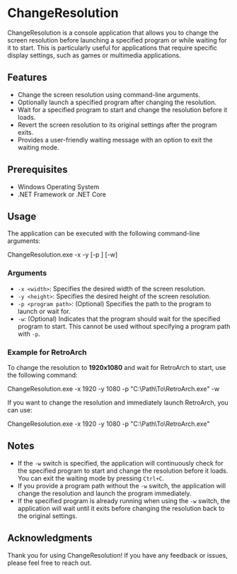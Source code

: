 # ChangeResolution

ChangeResolution is a console application that allows you to change the screen resolution before launching a specified program or while waiting for it to start. This is particularly useful for applications that require specific display settings, such as games or multimedia applications.

## Features

- Change the screen resolution using command-line arguments.
- Optionally launch a specified program after changing the resolution.
- Wait for a specified program to start and change the resolution before it loads.
- Revert the screen resolution to its original settings after the program exits.
- Provides a user-friendly waiting message with an option to exit the waiting mode.

## Prerequisites

- Windows Operating System
- .NET Framework or .NET Core

## Usage

The application can be executed with the following command-line arguments:

ChangeResolution.exe -x <width> -y <height> [-p <program path>] [-w]


### Arguments

- `-x <width>`: Specifies the desired width of the screen resolution.
- `-y <height>`: Specifies the desired height of the screen resolution.
- `-p <program path>`: (Optional) Specifies the path to the program to launch or wait for.
- `-w`: (Optional) Indicates that the program should wait for the specified program to start. This cannot be used without specifying a program path with `-p`.

### Example for RetroArch

To change the resolution to **1920x1080** and wait for RetroArch to start, use the following command:

ChangeResolution.exe -x 1920 -y 1080 -p "C:\Path\To\RetroArch.exe" -w


If you want to change the resolution and immediately launch RetroArch, you can use:


ChangeResolution.exe -x 1920 -y 1080 -p "C:\Path\To\RetroArch.exe"



## Notes

- If the `-w` switch is specified, the application will continuously check for the specified program to start and change the resolution before it loads. You can exit the waiting mode by pressing `Ctrl+C`.
- If you provide a program path without the `-w` switch, the application will change the resolution and launch the program immediately.
- If the specified program is already running when using the `-w` switch, the application will wait until it exits before changing the resolution back to the original settings.


## Acknowledgments

Thank you for using ChangeResolution! If you have any feedback or issues, please feel free to reach out.


